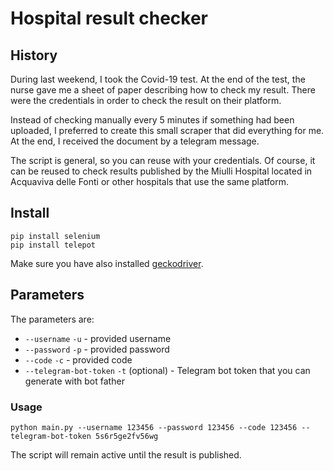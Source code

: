 # Hospital result checker

## History
During last weekend, I took the Covid-19 test. At the end of the test, the nurse gave me a sheet of paper describing how
to check my result. There were the credentials in order to check the result on their platform.

Instead of checking manually every 5 minutes if something had been uploaded, I preferred to create this small scraper
that did everything for me. At the end, I received the document by a telegram message.

The script is general, so you can reuse with your credentials.
Of course, it can be reused to check results published by the Miulli Hospital located in Acquaviva delle Fonti 
or other hospitals that use the same platform.

## Install 
```shell
pip install selenium
pip install telepot
```
Make sure you have also installed [geckodriver](https://github.com/mozilla/geckodriver).

## Parameters
The parameters are:

- `--username` `-u` - provided username
- `--password` `-p` - provided password
- `--code` `-c` - provided code 
- `--telegram-bot-token` `-t` (optional) - Telegram bot token that you can generate with bot father

### Usage
```shell
python main.py --username 123456 --password 123456 --code 123456 --telegram-bot-token 5s6r5ge2fv56wg
```

The script will remain active until the result is published.
